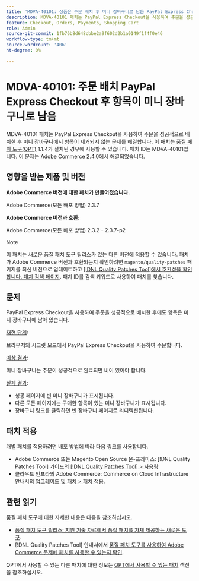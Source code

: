 ```yaml
---
title: 'MDVA-40101: 상품은 주문 배치 후 미니 장바구니로 남음 PayPal Express Checkout'
description: MDVA-40101 패치는 PayPal Express Checkout을 사용하여 주문을 성공적으로 배치한 후 미니 장바구니에서 항목이 제거되지 않는 문제를 해결합니다. 이 패치는 [Quality Patches Tool (QPT)](https://experienceleague.adobe.com/en/docs/commerce-knowledge-base/kb/announcements/commerce-announcements/magento-quality-patches-released-new-tool-to-self-serve-quality-patches) 1.1.4가 설치된 경우 사용할 수 있습니다. 패치 ID는 MDVA-40101입니다. 이 문제는 Adobe Commerce 2.4.0에서 해결되었습니다.
feature: Checkout, Orders, Payments, Shopping Cart
role: Admin
source-git-commit: 1fb76b8d648cbbe2a9f602d2b1a0149f1f4f0e46
workflow-type: tm+mt
source-wordcount: '406'
ht-degree: 0%

---
```


# MDVA-40101: 주문 배치 PayPal Express Checkout 후 항목이 미니 장바구니로 남음

MDVA-40101 패치는 PayPal Express Checkout을 사용하여 주문을 성공적으로 배치한 후 미니 장바구니에서 항목이 제거되지 않는 문제를 해결합니다. 이 패치는 [품질 패치 도구(QPT)](https://experienceleague.adobe.com/en/docs/commerce-knowledge-base/kb/announcements/commerce-announcements/magento-quality-patches-released-new-tool-to-self-serve-quality-patches) 1.1.4가 설치된 경우에 사용할 수 있습니다. 패치 ID는 MDVA-40101입니다. 이 문제는 Adobe Commerce 2.4.0에서 해결되었습니다.

## 영향을 받는 제품 및 버전

**Adobe Commerce 버전에 대한 패치가 만들어졌습니다.**

Adobe Commerce(모든 배포 방법) 2.3.7

**Adobe Commerce 버전과 호환:**

Adobe Commerce(모든 배포 방법) 2.3.2 - 2.3.7-p2

>[!NOTE]
>
>이 패치는 새로운 품질 패치 도구 릴리스가 있는 다른 버전에 적용할 수 있습니다. 패치가 Adobe Commerce 버전과 호환되는지 확인하려면 `magento/quality-patches` 패키지를 최신 버전으로 업데이트하고 [[!DNL Quality Patches Tool]에서 호환성을 확인합니다. 패치 검색 페이지](https://experienceleague.adobe.com/en/docs/commerce-knowledge-base/kb/announcements/commerce-announcements/magento-quality-patches-released-new-tool-to-self-serve-quality-patches). 패치 ID를 검색 키워드로 사용하여 패치를 찾습니다.

## 문제

PayPal Express Checkout을 사용하여 주문을 성공적으로 배치한 후에도 항목은 미니 장바구니에 남아 있습니다.

<u>재현 단계</u>:

브라우저의 시크릿 모드에서 PayPal Express Checkout을 사용하여 주문합니다.

<u>예상 결과</u>:

미니 장바구니는 주문이 성공적으로 완료되면 비어 있어야 합니다.

<u>실제 결과</u>:

* 성공 페이지에 빈 미니 장바구니가 표시됩니다.
* 다른 모든 페이지에는 구매한 항목이 있는 미니 장바구니가 표시됩니다.
* 장바구니 링크를 클릭하면 빈 장바구니 페이지로 리디렉션됩니다.

## 패치 적용

개별 패치를 적용하려면 배포 방법에 따라 다음 링크를 사용합니다.

* Adobe Commerce 또는 Magento Open Source 온-프레미스: [!DNL Quality Patches Tool] 가이드의 [[!DNL Quality Patches Tool] > 사용량](/help/tools/quality-patches-tool/usage.md)
* 클라우드 인프라의 Adobe Commerce: Commerce on Cloud Infrastructure 안내서의 [업그레이드 및 패치 > 패치 적용](https://experienceleague.adobe.com/docs/commerce-cloud-service/user-guide/develop/upgrade/apply-patches.html).

## 관련 읽기

품질 패치 도구에 대한 자세한 내용은 다음을 참조하십시오.

* [품질 패치 도구 릴리스: 지원 기술 자료에서 품질 패치를 자체 제공하는 새로운 도구](https://experienceleague.adobe.com/en/docs/commerce-knowledge-base/kb/announcements/commerce-announcements/magento-quality-patches-released-new-tool-to-self-serve-quality-patches).
* [!DNL Quality Patches Tool] 안내서에서 [품질 패치 도구를 사용하여 Adobe Commerce 문제에 패치를 사용할 수 있는지 확인](/help/tools/quality-patches-tool/patches-available-in-qpt/check-patch-for-magento-issue-with-magento-quality-patches.md).

QPT에서 사용할 수 있는 다른 패치에 대한 정보는 [QPT에서 사용할 수 있는 패치](https://experienceleague.adobe.com/tools/commerce-quality-patches/index.html) 섹션을 참조하십시오.
